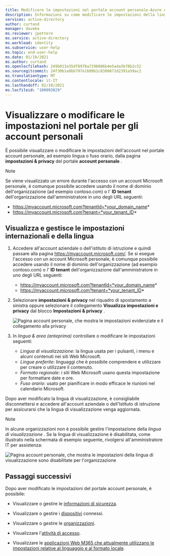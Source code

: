 ```yaml
---
title: Modificare le impostazioni nel portale account personale-Azure AD
description: Informazioni su come modificare le impostazioni della lingua o dell'area geografica dalla pagina Impostazioni & privacy del portale account personale.
services: active-directory
author: curtand
manager: daveba
ms.reviewer: jpettere
ms.service: active-directory
ms.workload: identity
ms.subservice: user-help
ms.topic: end-user-help
ms.date: 01/19/2021
ms.author: curtand
ms.openlocfilehash: 249b013a35df8978a7296086b4e5ada3b78b2c52
ms.sourcegitcommit: 24f30b1e8bb797e1609b1c8300871d2391a59ac2
ms.translationtype: MT
ms.contentlocale: it-IT
ms.lasthandoff: 02/10/2021
ms.locfileid: "100093829"
---
```

# <a name="view-or-change-your-settings-in-the-my-account-portal"></a>Visualizzare o modificare le impostazioni nel portale per gli account personali

È possibile visualizzare o modificare le impostazioni dell'account nel portale account personale, ad esempio lingua o fuso orario, dalla pagina **impostazioni & privacy** del portale **account personale** .

>[!Note]
> Se viene visualizzato un errore durante l'accesso con un account Microsoft personale, è comunque possibile accedere usando il nome di dominio dell'organizzazione (ad esempio contoso.com) o l' **ID tenant** dell'organizzazione dall'amministratore in uno degli URL seguenti:
>
>   - https://myaccount.microsoft.com?tenantId=*your_domain_name*
>   - https://myaccount.microsoft.com?tenant=*your_tenant_ID*

## <a name="view-and-manage-your-language-and-regional-settings"></a>Visualizza e gestisce le impostazioni internazionali e della lingua

1. Accedere all'account aziendale o dell'istituto di istruzione e quindi passare alla pagina https://myaccount.microsoft.com/. Se si esegue l'accesso con un account Microsoft personale, è comunque possibile accedere usando il nome di dominio dell'organizzazione (ad esempio contoso.com) o l' **ID tenant** dell'organizzazione dall'amministratore in uno degli URL seguenti:

   - https://myaccount.microsoft.com?tenantId=*your_domain_name*
   - https://myaccount.microsoft.com?tenant=*your_tenant_ID*

1. Selezionare **impostazioni & privacy** nel riquadro di spostamento a sinistra oppure selezionare il collegamento **Visualizza impostazioni e privacy** dal blocco **Impostazioni & privacy** .

    ![Pagina account personale, che mostra le impostazioni evidenziate e il collegamento alla privacy](media/my-account-portal/my-account-portal-privacy.png)

1. In *lingua & area (anteprima)* controllare o modificare le impostazioni seguenti:
    * *Lingua di visualizzazione*: la lingua usata per i pulsanti, i menu e alcuni contenuti nei siti Web Microsoft.
    * *Lingue preferite*: linguaggi che è possibile comprendere e utilizzare per creare o utilizzare il contenuto.
    * *Formato regionale*: i siti Web Microsoft usano questa impostazione per formattare date e ore.
    * *Fuso orario*: usato per pianificare in modo efficace le riunioni nel calendario Microsoft.

Dopo aver modificato la lingua di visualizzazione, è consigliabile disconnettersi e accedere all'account aziendale o dell'Istituto di istruzione per assicurarsi che la lingua di visualizzazione venga aggiornata.

> [!NOTE]
> In alcune organizzazioni non è possibile gestire l'impostazione della *lingua di visualizzazione* . Se la lingua di visualizzazione è disabilitata, come illustrato nella schermata di esempio seguente, rivolgersi all'amministratore IT per assistenza:
>
> ![Pagina account personale, che mostra le impostazioni della lingua di visualizzazione sono disabilitate per l'organizzazione](media/my-account-portal/my-account-portal-managed-language-settings.png)

## <a name="next-steps"></a>Passaggi successivi

Dopo aver modificato le impostazioni del portale account personale, è possibile:

- Visualizzare o gestire le [informazioni di sicurezza](./security-info-setup-signin.md).

- Visualizzare o gestire i [dispositivi](my-account-portal-devices-page.md) connessi.

- Visualizzare o gestire le [organizzazioni](my-account-portal-organizations-page.md).

- Visualizzare l'[attività di accesso](my-account-portal-sign-ins-page.md).

- Visualizzare le [applicazioni Web M365 che attualmente utilizzano le impostazioni relative al linguaggio e al formato locale](https://support.microsoft.com/office/change-your-display-language-and-time-zone-in-microsoft-365-for-business-6f238bff-5252-441e-b32b-655d5d85d15b).